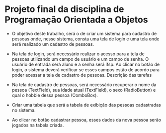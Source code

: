 # Projeto final da disciplina de Programação Orientada a Objetos

* O objetivo deste trabalho, será o de criar um sistema para cadastro
de pessoas onde, nesse sistema, consta uma tela de login e uma
tela onde será realizado um cadastro de pessoas.

* Na tela de login, será necessário realizar o acesso para a tela de
pessoas utilizando um campo de usuário e um campo de senha. O
usuário de entrada será aluno e a senha será ifsp. Ao clicar no
botão de login, o sistema deverá verificar se esses campos estão de
acordo para poder acessar a tela de cadastro de pessoas.
Descrição das tarefas

* Na tela de cadastro de pessoas, será necessário recuperar o nome
da pessoa (TextField), sua idade atual (TextField), o sexo
(RadioButton) e qual o hobbie dessa pessoa (ComboBox).

* Criar uma tabela que será a tabela de exibição das pessoas
cadastradas no sistema.

* Ao clicar no botão cadastrar pessoa, esses dados da nova pessoa
serão jogados na tabela criada.
